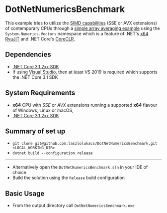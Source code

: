 # DotNetNumericsBenchmark
This example tries to utilize the [SIMD capabilities](http://instil.co/2016/03/21/parallelism-on-a-single-core-simd-with-c/) (SSE or AVX extensions) of contemporary CPUs through a [simple array averaging example](src/DotNetNumericsBenchMark/ArrayAverageCalculator.cs) using the `System.Numerics.Vectors` namespace which is a feature of .NET's [x64 RyuJIT](https://blogs.msdn.microsoft.com/dotnet/2013/09/30/ryujit-the-next-generation-jit-compiler-for-net/) and .NET Core's [CoreCLR](https://github.com/dotnet/runtime).

## Dependencies ##
* [.NET Core 3.1.2xx SDK](https://dotnet.microsoft.com/download/dotnet-core/3.1)
* If using [Visual Studio](https://www.visualstudio.com/vs/), then at least VS 2019 is required which supports the .NET Core 3.1 SDK

## System Requirements ##
* **x64** CPU with *SSE* or *AVX* extensions running a supported **x64** flavour of Windows, Linux or macOS, 
* [.NET Core 3.1.2xx SDK](https://dotnet.microsoft.com/download/dotnet-core/3.1)

## Summary of set up
* `git clone git@github.com:laszlolukacs/DotNetNumericsBenchmark.git <LOCAL_WORKING_DIR>`
* `dotnet build --configuration release`
---
* Alternatively open the `DotNetNumericsBenchmark.sln` in your IDE of choice
* Build the solution using the `Release` build configuration

## Basic Usage
* From the output directory call `DotNetNumericsBenchmark.exe`
